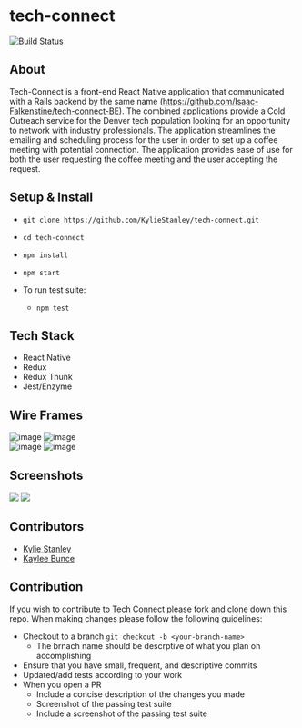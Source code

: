 # tech-connect

[![Build Status](https://travis-ci.org/KylieStanley/tech-connect.svg?branch=master)](https://travis-ci.org/KylieStanley/tech-connect)

 ## About
 Tech-Connect is a front-end React Native application that communicated with a Rails backend by the same name (https://github.com/Isaac-Falkenstine/tech-connect-BE). The combined applications provide a Cold Outreach service for the Denver tech population looking for an opportunity to network with industry professionals. The application streamlines the emailing and scheduling process for the user in order to set up a coffee meeting with potential connection. The application provides ease of use for both the user requesting the coffee meeting and the user accepting the request.
 
 ## Setup & Install
 
 - `git clone https://github.com/KylieStanley/tech-connect.git`
 - `cd tech-connect`
 - `npm install`
 - `npm start`
 
 - To run test suite:
    - `npm test`
 
 ## Tech Stack
  - React Native
  - Redux
  - Redux Thunk
  - Jest/Enzyme
  
## Wire Frames
![image](https://user-images.githubusercontent.com/39439089/53143978-96cdb000-3557-11e9-91f4-b6f0f185717a.png)
![image](https://user-images.githubusercontent.com/39439089/53143984-99c8a080-3557-11e9-9658-573dc67751c0.png)
<br />
![image](https://user-images.githubusercontent.com/39439089/53143987-9c2afa80-3557-11e9-8b28-e997f826bcde.png)
![image](https://user-images.githubusercontent.com/39439089/53143991-9f25eb00-3557-11e9-9dd5-1ff31a9cc555.png)


## Screenshots

![](TechConnectLogin.gif)
![](TechConnect.gif)

## Contributors
- [Kylie Stanley](https://github.com/KylieStanley)
- [Kaylee Bunce](https://github.com/kayleenovak)

## Contribution
If you wish to contribute to Tech Connect please fork and clone down this repo. When making changes please follow the following guidelines:
   - Checkout to a branch `git checkout -b <your-branch-name>`
     - The brnach name should be descrptive of what you plan on accomplishing
   - Ensure that you have small, frequent, and descriptive commits
   - Updated/add tests according to your work
   - When you open a PR
     - Include a concise description of the changes you made
     - Screenshot of the passing test suite
     - Include a screenshot of the passing test suite
